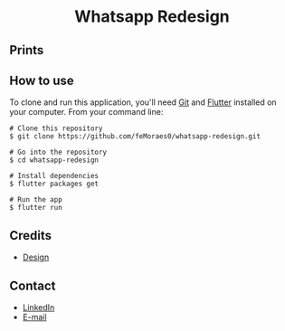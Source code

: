 <h1 align="center">Whatsapp Redesign</h1>

## Prints
<!-- <p align="center">
  <img width="200" src="print.project.screen"/>
</p> -->

## How to use

To clone and run this application, you'll need [Git](https://git-scm.com/downloads) and [Flutter](https://flutter.dev/docs/get-started/install) installed on your computer. From your command line:

```
# Clone this repository
$ git clone https://github.com/feMoraes0/whatsapp-redesign.git

# Go into the repository
$ cd whatsapp-redesign

# Install dependencies
$ flutter packages get

# Run the app
$ flutter run
```

## Credits
  - <a target="_blank" href="https://dribbble.com/shots/6802745-Whatsapp-Redesign">Design</a>

## Contact
  - <a target="_blank" href="https://www.linkedin.com/in/fernando-moraes-48a26916a/">LinkedIn</a>
  - <a target="_blank" href="mailto:fernandomoraes.lopes@gmail.com">E-mail</a>